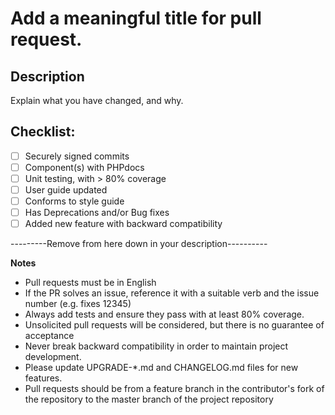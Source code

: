 # Add a meaningful title for pull request.
<!-- Each pull request should address a single issue and have a meaningful title -->

## Description

Explain what you have changed, and why.

## Checklist:

- [ ] Securely signed commits
- [ ] Component(s) with PHPdocs
- [ ] Unit testing, with > 80% coverage
- [ ] User guide updated
- [ ] Conforms to style guide
- [ ] Has Deprecations and/or Bug fixes
- [ ] Added new feature with backward compatibility

---------Remove from here down in your description----------

**Notes**
- Pull requests must be in English
- If the PR solves an issue, reference it with a suitable verb and the issue number (e.g. fixes <hash>12345)
- Always add tests and ensure they pass with at least 80% coverage.
- Unsolicited pull requests will be considered, but there is no guarantee of acceptance
- Never break backward compatibility in order to maintain project development.
- Please update UPGRADE-*.md and CHANGELOG.md files for new features.
- Pull requests should be from a feature branch in the contributor's fork of the repository to the master branch of the project repository
